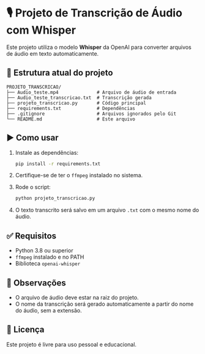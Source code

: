 # 🎙️ Projeto de Transcrição de Áudio com Whisper

Este projeto utiliza o modelo **Whisper** da OpenAI para converter arquivos de áudio em texto automaticamente.

## 📁 Estrutura atual do projeto

```
PROJETO_TRANSCRICAO/
├── Audio_teste.mp4              # Arquivo de áudio de entrada
├── Audio_teste_transcricao.txt  # Transcrição gerada
├── projeto_transcricao.py       # Código principal
├── requirements.txt             # Dependências
├── .gitignore                   # Arquivos ignorados pelo Git
└── README.md                    # Este arquivo
```

## ▶️ Como usar

1. Instale as dependências:
   ```bash
   pip install -r requirements.txt
   ```

2. Certifique-se de ter o `ffmpeg` instalado no sistema.

3. Rode o script:
   ```bash
   python projeto_transcricao.py
   ```

4. O texto transcrito será salvo em um arquivo `.txt` com o mesmo nome do áudio.

## ✅ Requisitos

- Python 3.8 ou superior
- `ffmpeg` instalado e no PATH
- Biblioteca `openai-whisper`

## 📌 Observações

- O arquivo de áudio deve estar na raiz do projeto.
- O nome da transcrição será gerado automaticamente a partir do nome do áudio, sem a extensão.

## 📄 Licença

Este projeto é livre para uso pessoal e educacional.
